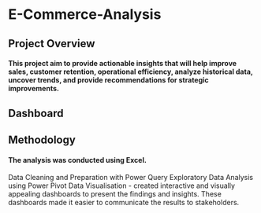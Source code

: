 # E-Commerce-Analysis
## Project Overview
#### This project aim to provide actionable insights that will help improve sales, customer retention, operational efficiency, analyze historical data, uncover trends, and provide recommendations for strategic improvements.
## Dashboard


## Methodology
#### The analysis was conducted using Excel. 
Data Cleaning and Preparation with Power Query
Exploratory Data Analysis using Power Pivot
Data Visualisation - created interactive and visually appealing dashboards to present the findings and insights. These dashboards made it easier to communicate the results to stakeholders.
